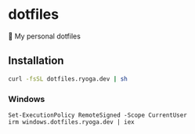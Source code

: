 # dotfiles
🧊 My personal dotfiles

## Installation

```sh
curl -fsSL dotfiles.ryoga.dev | sh
```

### Windows

```pwsh
Set-ExecutionPolicy RemoteSigned -Scope CurrentUser
irm windows.dotfiles.ryoga.dev | iex
```
